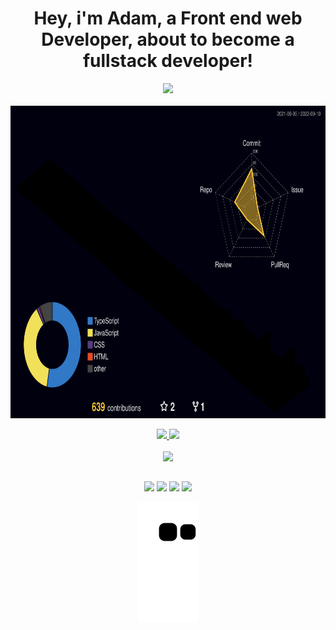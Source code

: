 <h1 align="center">Hey, i'm Adam, a Front end web Developer, about to become a fullstack developer!</h1>
<div align="center"><img src="https://github-profile-trophy.vercel.app/?username=adamsnows&row=1&column=6&theme=nord&margin-w=15&margin-h=15"/></div>
<br/>
<div align="center"><img align="center" height="500em" src="./profile-3d-contrib/profile-night-rainbow.svg" /></div>
<br/>
<div align="center">
  <a href="https://github.com/adamsnows">
    
  <img height="150em" src="https://github-readme-stats.vercel.app/api?username=adamsnows&show_icons=true&theme=dark&include_all_commits=true&count_private=true"/>
  <img height="150em" src="https://github-readme-stats.vercel.app/api/top-langs/?username=adamsnows&layout=compact&langs_count=7&theme=dark"/>
</div>
<div style="display: inline_block" align="center"><br>
<img src="https://skillicons.dev/icons?i=linux,git,vscode,javascript,typescript,css,html,react,next,redux,tailwind,sass" />


  
  
  
  
  
  ##
 
<div align="center"> 
   <a href="https://instagram.com/adam.snows" target="_blank"><img src="https://img.shields.io/badge/-Instagram-%23E4405F?style=for-the-badge&logo=instagram&logoColor=white" target="_blank"></a>
 	<a href="https://www.twitch.tv/luwnylol" target="_blank"><img src="https://img.shields.io/badge/Twitch-9146FF?style=for-the-badge&logo=twitch&logoColor=white" target="_blank"></a>
  <a href = "mailto:adaamangelow@gmail.com"><img src="https://img.shields.io/badge/-Gmail-%23333?style=for-the-badge&logo=gmail&logoColor=white" target="_blank"></a>
  <a href="https://www.linkedin.com/in/adam-neves/" target="_blank"><img src="https://img.shields.io/badge/-LinkedIn-%230077B5?style=for-the-badge&logo=linkedin&logoColor=white" target="_blank"></a> 
 
  ![Snake animation](https://github.com/adamsnows/adamsnows/blob/output/github-contribution-grid-snake.svg)
 
</div>
